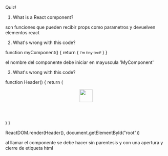 Quiz!

1. What is a React component?

son funciones que pueden recibir props como parametros y devuelven elementos react

2. What's wrong with this code?

function myComponent() {
    return (
        <small>I'm tiny text!</small>
    )
}

el nombre del componente debe iniciar en mayuscula 'MyComponent'

3. What's wrong with this code?

function Header() {
    return (
        <header>
            <nav>
                <img src="./react-logo.png" width="40px" />
            </nav>
        </header>
    )
}

ReactDOM.render(Header(), document.getElementById("root"))

al llamar el componente se debe hacer sin parentesis y con una apertura y cierre de etiqueta html